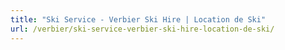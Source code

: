 ```yaml
---
title: "Ski Service - Verbier Ski Hire | Location de Ski"
url: /verbier/ski-service-verbier-ski-hire-location-de-ski/
---
```

